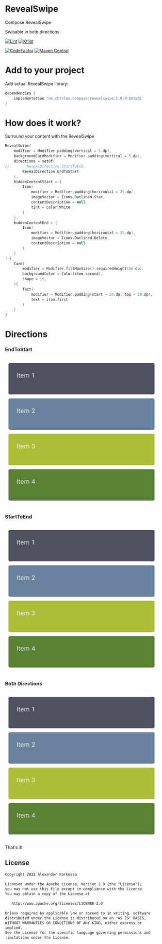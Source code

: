 # RevealSwipe
Compose RevealSwipe

Swipable in both directions

<a href="https://github.com/ch4rl3x/RevealSwipe/actions?query=workflow%3ALint"><img src="https://github.com/ch4rl3x/RevealSwipe/workflows/Lint/badge.svg" alt="Lint"></a>
<a href="https://github.com/ch4rl3x/RevealSwipe/actions?query=workflow%3AKtlint"><img src="https://github.com/ch4rl3x/RevealSwipe/workflows/Ktlint/badge.svg" alt="Ktlint"></a>

<a href="https://www.codefactor.io/repository/github/ch4rl3x/RevealSwipe"><img src="https://www.codefactor.io/repository/github/ch4rl3x/RevealSwipe/badge" alt="CodeFactor" /></a>
<a href="https://repo1.maven.org/maven2/de/charlex/compose/revealswipe/"><img src="https://img.shields.io/maven-central/v/de.charlex.compose/revealswipe" alt="Maven Central" /></a>


# Add to your project

Add actual RevealSwipe library:

```groovy
dependencies {
    implementation 'de.charlex.compose:revealswipe:1.0.0-beta01'
}
```

# How does it work?

Surround your content with the RevealSwipe

```kotlin
RevealSwipe(
    modifier = Modifier.padding(vertical = 5.dp),
    backgroundCardModifier = Modifier.padding(vertical = 5.dp),
    directions = setOf(
//        RevealDirection.StartToEnd,
        RevealDirection.EndToStart
    ),
    hiddenContentStart = {
        Icon(
            modifier = Modifier.padding(horizontal = 25.dp),
            imageVector = Icons.Outlined.Star,
            contentDescription = null,
            tint = Color.White
        )
    },
    hiddenContentEnd = {
        Icon(
            modifier = Modifier.padding(horizontal = 25.dp),
            imageVector = Icons.Outlined.Delete,
            contentDescription = null
        )
    }
) {
    Card(
        modifier = Modifier.fillMaxSize().requiredHeight(80.dp),
        backgroundColor = Color(item.second),
        shape = it,
    ){
        Text(
            modifier = Modifier.padding(start = 20.dp, top = 20.dp),
            text = item.first
        )
    }
}
```

# Directions

### EndToStart
![RevealSwipe EndToStart](https://github.com/ch4rl3x/RevealSwipe/blob/main/art/revealswipe_end.gif)

### StartToEnd
![RevealSwipe StartToEnd](https://github.com/ch4rl3x/RevealSwipe/blob/main/art/revealswipe_start.gif)

### Both Directions
![RevealSwipe Both](https://github.com/ch4rl3x/RevealSwipe/blob/main/art/revealswipe.gif)



That's it!

License
--------

    Copyright 2021 Alexander Karkossa

    Licensed under the Apache License, Version 2.0 (the "License");
    you may not use this file except in compliance with the License.
    You may obtain a copy of the License at

       http://www.apache.org/licenses/LICENSE-2.0

    Unless required by applicable law or agreed to in writing, software
    distributed under the License is distributed on an "AS IS" BASIS,
    WITHOUT WARRANTIES OR CONDITIONS OF ANY KIND, either express or implied.
    See the License for the specific language governing permissions and
    limitations under the License.
